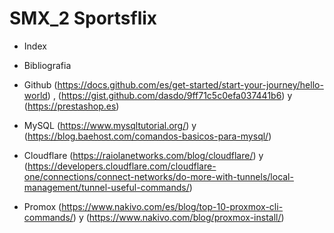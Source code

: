# SMX_2 Sportsflix

- Index
  
- Bibliografia 
- Github (https://docs.github.com/es/get-started/start-your-journey/hello-world) , (https://gist.github.com/dasdo/9ff71c5c0efa037441b6) y (https://prestashop.es)
- MySQL (https://www.mysqltutorial.org/) y (https://blog.baehost.com/comandos-basicos-para-mysql/)
- Cloudflare (https://raiolanetworks.com/blog/cloudflare/) y (https://developers.cloudflare.com/cloudflare-one/connections/connect-networks/do-more-with-tunnels/local-management/tunnel-useful-commands/)
- Promox (https://www.nakivo.com/es/blog/top-10-proxmox-cli-commands/) y (https://www.nakivo.com/blog/proxmox-install/)
